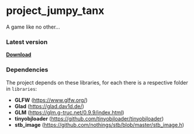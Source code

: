 # project_jumpy_tanx
A game like no other...

### Latest version
[**Download**](https://github.com/Bleskocvok/project_jumpy_tanx/releases/latest)

### Dependencies
The project depends on these libraries, for each there is a respective folder in `libraries`:

- **GLFW** (https://www.glfw.org/)
- **Glad** (https://glad.dav1d.de/)
- **GLM** (https://glm.g-truc.net/0.9.9/index.html)
- **tinyobjloader** (https://github.com/tinyobjloader/tinyobjloader)
- **stb_image** (https://github.com/nothings/stb/blob/master/stb_image.h)
